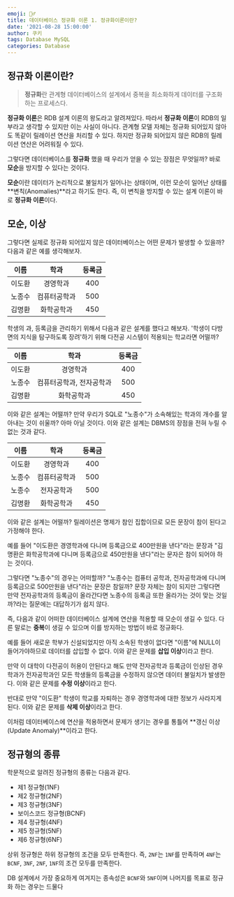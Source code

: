 ```yaml
---
emoji: 👮‍♂️
title: 데이터베이스 정규화 이론 1. 정규화이론이란?
date: '2021-08-28 15:00:00'
author: 쿠키
tags: Database MySQL
categories: Database
---
```


## 정규화 이론이란?

> **정규화**란 관계형 데이터베이스의 설계에서 중복을 최소화하게 데이터를 구조화하는 프로세스다.  

**정규화 이론**은 RDB 설계 이론의 왕도라고 알려져있다. 따라서 **정규화 이론**이 RDB의 일부라고 생각할 수 있지만 이는 사실이 아니다. 관계형 모델 자체는 정규화 되어있지 않아도 똑같이 릴레이션 연산을 처리할 수 있다. 하지만 정규화 되어있지 않은 RDB의 릴레이션 연산은 어려워질 수 있다.

그렇다면 데이터베이스를 **정규화** 했을 때 우리가 얻을 수 있는 장점은 무엇일까? 바로 **모순**을 방지할 수 있다는 것이다.

**모순**이란 데이터가 논리적으로 불일치가 일어나는 상태이며, 이런 모순이 일어난 상태를 **변칙(Anomalies)**라고 하기도 한다. 즉, 이 변칙을 방지할 수 있는 설계 이론이 바로 **정규화 이론**이다.

## 모순, 이상

그렇다면 실제로 정규화 되어있지 않은 데이터베이스는 어떤 문제가 발생할 수 있을까? 다음과 같은 예를 생각해보자.

|  이름  |     학과     | 등록금 |
| :----: | :----------: | :----: |
| 이도환 |   경영학과   |  400   |
| 노종수 | 컴퓨터공학과 |  500   |
| 김명환 |  화학공학과  |  450   |

학생의 과, 등록금을 관리하기 위해서 다음과 같은 설계를 했다고 해보자. '학생이 다방면의 지식을 탐구하도록 장려'하기 위해 다전공 시스템이 적용되는 학교라면 어떨까?

|  이름  |           학과           | 등록금 |
| :----: | :----------------------: | :----: |
| 이도환 |         경영학과         |  400   |
| 노종수 | 컴퓨터공학과, 전자공학과 |  500   |
| 김명환 |        화학공학과        |  450   |

이와 같은 설계는 어떨까? 만약 우리가 SQL로 "노종수"가 소속해있는 학과의 개수를 알아내는 것이 쉬울까? 아마 아닐 것이다. 이와 같은 설계는 DBMS의 장점을 전혀 누릴 수 없는 것과 같다.


|  이름  |     학과     | 등록금 |
| :----: | :----------: | :----: |
| 이도환 |   경영학과   |  400   |
| 노종수 | 컴퓨터공학과 |  500   |
| 노종수 |  전자공학과  |  500   |
| 김명환 |  화학공학과  |  450   |

이와 같은 설계는 어떨까? 릴레이션은 명제가 참인 집합이므로 모든 문장이 참이 된다고 가정해야 한다.

예를 들어 "이도환은 경영학과에 다니며 등록금으로 400만원을 낸다"라는 문장과 "김명환은 화학공학과에 다니며 등록금으로 450만원을 낸다"라는 문자은 참이 되어야 하는 것이다.

그렇다면 "노종수"의 경우는 어떠할까? "노종수는 컴퓨터 공학과, 전자공학과에 다니며 등록금으로 500만원을 낸다"라는 문장은 참일까? 문장 자체는 참이 되지만 그렇다면 만약 전자공학과의 등록금이 올라간다면 노종수의 등록금 또한 올라가는 것이 맞는 것일까?라는 질문에는 대답하기가 쉽지 않다.

즉, 다음과 같이 어떠한 데이터베이스 설계에 연산을 적용할 때 모순이 생길 수 있다. 다른 말로는 **중복**이 생길 수 있으며 이를 방지하는 방법이 바로 정규화다.

예를 들어 새로운 학부가 신설되었지만 아직 소속된 학생이 없다면 "이름"에 NULL이 들어가야하므로 데이터를 삽입할 수 없다. 이와 같은 문제를 **삽입 이상**이라고 한다.

만약 이 대학이 다전공이 허용이 안된다고 해도 만약 전자공학과 등록금이 인상된 경우 학과가 전자공학과인 모든 학생들의 등록금을 수정하지 않으면 데이터 불일치가 발생한다. 이와 같은 문제를 **수정 이상**이라고 한다.

반대로 만약 "이도환" 학생이 학교를 자퇴하는 경우 경영학과에 대한 정보가 사라지게 된다. 이와 같은 문제를 **삭제 이상**이라고 한다.

이처럼 데이터베이스에 연산을 적용하면서 문제가 생기는 경우를 통틀어 **갱신 이상(Update Anomaly)**이라고 한다.

## 정규형의 종류

학문적으로 알려진 정규형의 종류는 다음과 같다.

* 제1 정규형(1NF)
* 제2 정규형(2NF)
* 제3 정규형(3NF)
* 보이스코드 정규형(BCNF)
* 제4 정규형(4NF)
* 제5 정규형(5NF)
* 제6 정규형(6NF)

상위 정규형은 하위 정규형의 조건을 모두 만족한다. 즉, `2NF`는 `1NF`를 만족하며 `4NF`는 `BCNF`, `3NF`, `2NF`, `1NF`의 조건 모두를 만족한다.

DB 설계에서 가장 중요하게 여겨지는 종속성은 `BCNF`와 `5NF`이며 나머지를 목표로 정규화 하는 경우는 드물다
```toc
```
